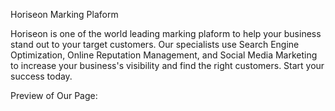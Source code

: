 Horiseon Marking Plaform 

Horiseon is one of the world leading marking plaform to help your business stand out to your target customers. Our specialists use Search Engine Optimization, Online Reputation Management, and Social Media Marketing to increase your business's visibility and find the right customers. Start your success today.

Preview of Our Page: